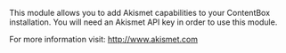 This module allows you to add Akismet capabilities to your ContentBox installation.
You will need an Akismet API key in order to use this module.

For more information visit: http://www.akismet.com